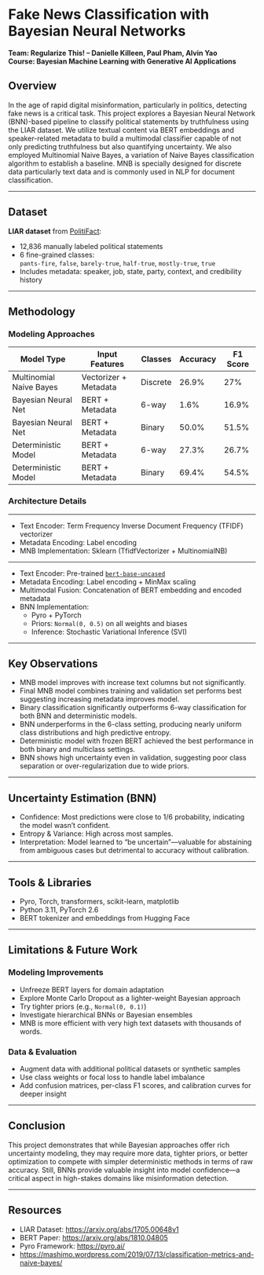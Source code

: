 
# Fake News Classification with Bayesian Neural Networks  
**Team: Regularize This! – Danielle Killeen, Paul Pham, Alvin Yao**  
**Course: Bayesian Machine Learning with Generative AI Applications**

## Overview
In the age of rapid digital misinformation, particularly in politics, detecting fake news is a critical task. This project explores a Bayesian Neural Network (BNN)-based pipeline to classify political statements by truthfulness using the LIAR dataset. We utilize textual content via BERT embeddings and speaker-related metadata to build a multimodal classifier capable of not only predicting truthfulness but also quantifying uncertainty. We also employed Multinomial Naive Bayes, a variation of Naive Bayes classification algorithm to establish a baseline. MNB is specially designed for discrete data particularly text data and is commonly used in NLP for document classification.

---

## Dataset
**LIAR dataset** from [PolitiFact](https://arxiv.org/abs/1705.00648v1):  
- 12,836 manually labeled political statements  
- 6 fine-grained classes:  
  `pants-fire`, `false`, `barely-true`, `half-true`, `mostly-true`, `true`  
- Includes metadata: speaker, job, state, party, context, and credibility history

---

## Methodology

### Modeling Approaches
| Model Type                | Input Features         | Classes       | Accuracy | F1 Score |
|--------------------------|------------------------|---------------|----------|----------|
| Multinomial Naive Bayes  | Vectorizer + Metadata  | Discrete      | 26.9%   | 27%       |
| Bayesian Neural Net      | BERT + Metadata        | 6-way         | 1.6%    | 16.9%    |
| Bayesian Neural Net      | BERT + Metadata        | Binary        | 50.0%    | 51.5%    |
| Deterministic Model      | BERT + Metadata        | 6-way         | 27.3%    | 26.7%    |
| Deterministic Model      | BERT + Metadata        | Binary        | 69.4%    | 54.5%    |

### Architecture Details
---
- Text Encoder: Term Frequency Inverse Document Frequency (TFIDF) vectorizer
- Metadata Encoding: Label encoding
- MNB Implementation: Sklearn (TfidfVectorizer + MultinomialNB)
---
- Text Encoder: Pre-trained [`bert-base-uncased`](https://arxiv.org/abs/1810.04805)
- Metadata Encoding: Label encoding + MinMax scaling
- Multimodal Fusion: Concatenation of BERT embedding and encoded metadata
- BNN Implementation:  
  - Pyro + PyTorch  
  - Priors: `Normal(0, 0.5)` on all weights and biases  
  - Inference: Stochastic Variational Inference (SVI)

---

## Key Observations

- MNB model improves with increase text columns but not significantly.
- Final MNB model combines training and validation set performs best suggesting increasing metadata improves model. 
- Binary classification significantly outperforms 6-way classification for both BNN and deterministic models.
- BNN underperforms in the 6-class setting, producing nearly uniform class distributions and high predictive entropy.
- Deterministic model with frozen BERT achieved the best performance in both binary and multiclass settings.
- BNN shows high uncertainty even in validation, suggesting poor class separation or over-regularization due to wide priors.

---

## Uncertainty Estimation (BNN)

- Confidence: Most predictions were close to 1/6 probability, indicating the model wasn’t confident.
- Entropy & Variance: High across most samples.
- Interpretation: Model learned to “be uncertain”—valuable for abstaining from ambiguous cases but detrimental to accuracy without calibration.

---

## Tools & Libraries
- Pyro, Torch, transformers, scikit-learn, matplotlib
- Python 3.11, PyTorch 2.6
- BERT tokenizer and embeddings from Hugging Face

---

## Limitations & Future Work

### Modeling Improvements
- Unfreeze BERT layers for domain adaptation
- Explore Monte Carlo Dropout as a lighter-weight Bayesian approach
- Try tighter priors (e.g., `Normal(0, 0.1)`)
- Investigate hierarchical BNNs or Bayesian ensembles
- MNB is more efficient with very high text datasets with thousands of words.


### Data & Evaluation
- Augment data with additional political datasets or synthetic samples
- Use class weights or focal loss to handle label imbalance
- Add confusion matrices, per-class F1 scores, and calibration curves for deeper insight

---

## Conclusion
This project demonstrates that while Bayesian approaches offer rich uncertainty modeling, they may require more data, tighter priors, or better optimization to compete with simpler deterministic methods in terms of raw accuracy. Still, BNNs provide valuable insight into model confidence—a critical aspect in high-stakes domains like misinformation detection. 

---

## Resources
- LIAR Dataset: https://arxiv.org/abs/1705.00648v1  
- BERT Paper: https://arxiv.org/abs/1810.04805  
- Pyro Framework: https://pyro.ai/
- https://mashimo.wordpress.com/2019/07/13/classification-metrics-and-naive-bayes/
